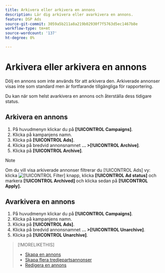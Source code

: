 ```yaml
---
title: Arkivera eller arkivera en annons
description: Lär dig arkivera eller avarkivera en annons.
feature: DSP Ads
source-git-commit: 3059a5b211a8a219b02930f7f5763d5ec1467b8e
workflow-type: tm+mt
source-wordcount: '137'
ht-degree: 0%

---
```


# Arkivera eller arkivera en annons

Dölj en annons som inte används för att arkivera den. Arkiverade annonser visas inte som standard men är fortfarande tillgängliga för rapportering.

Du kan när som helst avarkivera en annons och återställa dess tidigare status.

## Arkivera en annons

1. På huvudmenyn klickar du på **[!UICONTROL Campaigns]**.
1. Klicka på kampanjens namn.
1. Klicka på **[!UICONTROL Ads]**.
1. Klicka på bredvid annonsnamnet  **... >[!UICONTROL Archive]**.
1. Klicka på **[!UICONTROL Archive]**.

>[!NOTE]
>
>Om du vill visa arkiverade annonser filtrerar du [!UICONTROL Ads] vy: klicka ![[!UICONTROL Filter] knapp](/help/dsp/assets/filter.png), klicka **[!UICONTROL Ad status]** och markera **[!UICONTROL Archived]** och klicka sedan på **[!UICONTROL Apply].**

## Avarkivera en annons

1. På huvudmenyn klickar du på **[!UICONTROL Campaigns]**.
1. Klicka på kampanjens namn.
1. Klicka på **[!UICONTROL Ads]**.
1. Klicka på bredvid annonsnamnet  **... >[!UICONTROL Unarchive]**.
1. Klicka på **[!UICONTROL Unarchive]**.

>[!MORELIKETHIS]
>
>* [Skapa en annons](ad-create.md)
>* [Skapa flera tredjepartsannonser](ad-create-multiple.md)
>* [Redigera en annons](ad-edit.md)


